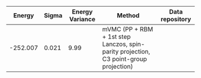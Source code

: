 |       Energy          |  Sigma          | Energy Variance  |  Method                                                |   Data repository      |
| ----------------------| ----------------| -----------------|--------------------------------------------------------|------------------------|
|    -252.007           |  0.021          | 9.99             | mVMC (PP + RBM + 1st step Lanczos, spin-parity projection, C3 point-group projection)                     |                        |
